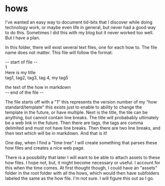 hows
====

I've wanted an easy way to document tid-bits that I discover while doing technology work, or maybe even life in general, but never had a good way to do this. Sometimes I did this with my blog but it never worked too well. But I have a plan.

In this folder, there will exist several text files, one for each how to. The file name does not matter. This file will follow the format:

-- start of file --  
1  
Here is my title  
tag1, tag2, tag3, tag 4, my tag5  
  
  
the text of the how in markdown  
-- end of the file --

The file starts off with a "1" this represents the version number of my "how standard/template" this exists just to enable to ability to change the template in the future, or have multiple. Next is the title, the tile can be anything, but cannot contain line breaks. The title will probabably ultimately be a web link in the future. Then there are tags, the tags are comma delimited and must not have line breaks. Then there are two line breaks, and then text which will be in markdown. And that is it!

One day, when I find a "time tree" I will create something that parses these how files and creates a nice web page.

There is a possibility that later I will want to be able to attach assets to these how files. I hope not, but, it might become necessary or useful. I account for this when the time comes. At first thought though, I could have an "assets" folder in the root folder with all the hows, which would then have subfolders labeled the same as the how file. I'm not sure. I will figure this out as I go.
